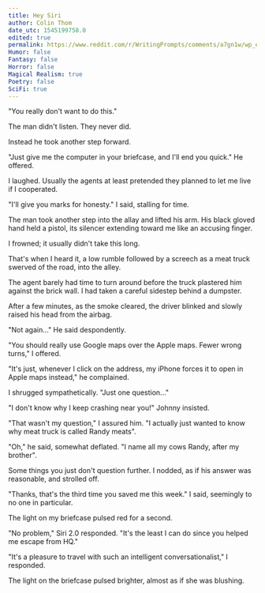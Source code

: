 ```yaml
---
title: Hey Siri
author: Colin Thom
date_utc: 1545199758.0
edited: true
permalink: https://www.reddit.com/r/WritingPrompts/comments/a7gn1w/wp_every_time_you_are_in_danger_no_matter_where/
Humor: false
Fantasy: false
Horror: false
Magical Realism: true
Poetry: false
SciFi: true
---
```

"You really don't want to do this."

The man didn't listen. They never did.

Instead he took another step forward.

"Just give me the computer in your briefcase, and I'll end you quick." He offered.

I laughed. Usually the agents at least pretended they planned to let me live if I cooperated.

"I'll give you marks for honesty." I said, stalling for time.

The man took another step into the allay and lifted his arm. His black gloved hand held a pistol, its silencer extending toward me like an accusing finger.

I frowned; it usually didn't take this long.

That's when I heard it, a low rumble followed by a screech as a meat truck swerved of the road, into the alley.

The agent barely had time to turn around before the truck plastered him against the brick wall. I had taken a careful sidestep behind a dumpster.

After a few minutes, as the smoke cleared, the driver blinked and slowly raised his head from the airbag.

"Not again..." He said despondently.

"You should really use Google maps over the Apple maps. Fewer wrong turns," I offered.

"It's just, whenever I click on the address, my iPhone forces it to open in Apple maps instead," he complained.

I shrugged sympathetically. "Just one question..."

"I don't know why I keep crashing near you!" Johnny insisted.

"That wasn't my question," I assured him. "I actually just wanted to know why meat truck is called Randy meats".

"Oh," he said, somewhat deflated. "I name all my cows Randy, after my brother".

Some things you just don't question further. I nodded, as if his answer was reasonable, and strolled off.

"Thanks, that's the third time you saved me this week." I said, seemingly to no one in particular.

The light on my briefcase pulsed red for a second.

"No problem," Siri 2.0 responded. "It's the least I can do since you helped me escape from HQ."

"It's a pleasure to travel with such an intelligent conversationalist," I responded.

The light on the briefcase pulsed brighter, almost as if she was blushing.
